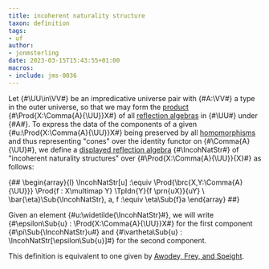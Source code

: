 ```yaml
---
title: incoherent naturality structure
taxon: definition
tags:
- uf
author:
- jonmsterling
date: 2023-03-15T15:43:55+01:00
macros:
- include: jms-0036
---
```


Let {#\UU\in\VV#} be an impredicative universe pair with {#A:\VV#} a type in the outer universe, so that we may form the [product](jms-003Q) {#\Prod{X:\Comma{A}{\UU}}X#} of all [reflection algebras](jms-003O) in {#\UU#} under {#A#}. To express the data of the components of a given {#u:\Prod{X:\Comma{A}{\UU}}X#} being preserved by all [homomorphisms](jms-003O) and thus representing "cones" over the identity functor on {#\Comma{A}{\UU}#}, we define a [displayed reflection algebra](jms-003R) {#\IncohNatStr#} of "incoherent naturality structures" over {#\Prod{X:\Comma{A}{\UU}}{X}#} as follows:

{##
  \begin{array}{l}
    \IncohNatStr[u] :\equiv 
    \Prod{\brc{X,Y:\Comma{A}{\UU}}}
    \Prod{f : X\multimap Y}
    \TpIdn{Y}{f \prn{uX}}{uY}
    \\
    \bar{\eta}\Sub{\IncohNatStr}\, a\, f :\equiv \eta\Sub{f}a
  \end{array}
##}

Given an element {#u:\widetilde{\IncohNatStr}#}, we will write {#\epsilon\Sub{u} : \Prod{X:\Comma{A}{\UU}}X#} for the first component {#\pi\Sub{\IncohNatStr}u#} and {#\vartheta\Sub{u} : \IncohNatStr[\epsilon\Sub{u}]#} for the second component.

This definition is equivalent to one given by [Awodey, Frey, and Speight](awodey-frey-speight-2018).
